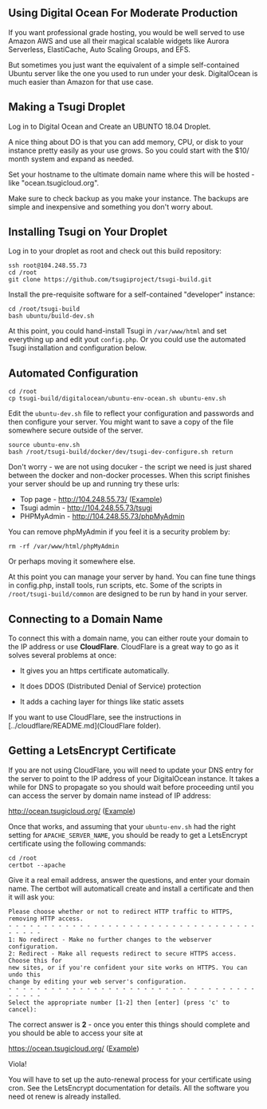
Using Digital Ocean For Moderate Production
-------------------------------------------

If you want professional grade hosting, you would be well served
to use Amazon AWS and use all their magical scalable widgets like
Aurora Serverless, ElastiCache, Auto Scaling Groups, and EFS.

But sometimes you just want the equivalent of a simple self-contained
Ubuntu server like the one you used to run under your desk.  DigitalOcean
is much easier than Amazon for that use case.

Making a Tsugi Droplet
----------------------

Log in to Digital Ocean and Create an UBUNTO 18.04  Droplet.

A nice thing about DO is that you can add memory, CPU, or 
disk to your instance pretty easily
as your use grows.  So you could start with the $10/ month system
and expand as needed.

Set your hostname to the ultimate domain name where this will
be hosted - like "ocean.tsugicloud.org".

Make sure to check backup as you make your instance.  The backups
are simple and inexpensive and something you don't worry about.

Installing Tsugi on Your Droplet
--------------------------------

Log in to your droplet as root and check out this build repository:

    ssh root@104.248.55.73
    cd /root
    git clone https://github.com/tsugiproject/tsugi-build.git

Install the pre-requisite software for a self-contained "developer" instance:

    cd /root/tsugi-build
    bash ubuntu/build-dev.sh

At this point, you could hand-install Tsugi in `/var/www/html` and set everything
up and edit yout `config.php`.
Or you could use the automated Tsugi installation and configuration below.

Automated Configuration
-----------------------

    cd /root
    cp tsugi-build/digitalocean/ubuntu-env-ocean.sh ubuntu-env.sh

Edit the `ubuntu-dev.sh` file to reflect your configuration and passwords
and then configure your server.  You might want to save a copy of the file
somewhere secure outside of the server.

    source ubuntu-env.sh
    bash /root/tsugi-build/docker/dev/tsugi-dev-configure.sh return

Don't worry - we are not using docuker - the script we need is just shared
between the docker and non-docker processes.
When this script finishes your server should be up and running try these urls:

* Top page - http://104.248.55.73/  (<a href="images/05-server-up-ip.png" target="_blank">Example</a>)
* Tsugi admin - http://104.248.55.73/tsugi
* PHPMyAdmin - http://104.248.55.73/phpMyAdmin

You can remove phpMyAdmin if you feel it is a security problem by:

    rm -rf /var/www/html/phpMyAdmin

Or perhaps moving it somewhere else.

At this point you can manage your server by hand.  You can fine tune things
in config.php, install tools, run scripts, etc.  Some of the scripts
in `/root/tsugi-build/common` are designed to be run by hand in your server.

Connecting to a Domain Name
---------------------------

To connect this with a domain name, you can either route your domain to the IP
address or use __CloudFlare__.   CloudFlare is a great way to go as it solves
several problems at once:

* It gives you an https certificate automatically.

* It does DDOS (Distributed Denial of Service) protection

* It adds a caching layer for things like static assets

If you want to use CloudFlare, see the instructions in
[../cloudflare/README.md](CloudFlare folder).

Getting a LetsEncrypt Certificate
---------------------------------

If you are not using CloudFlare, you will need to update your DNS entry
for the server to point to the IP address of your DigitalOcean instance.
It takes a while for DNS to propagate so you should wait before proceeding
until you can access the server by domain name instead of IP address:

http://ocean.tsugicloud.org/ (<a href="images/06-server-up-dns.png" target="_blank">Example</a>)

Once that works, and assuming that your `ubuntu-env.sh` had the right 
setting for `APACHE_SERVER_NAME`, you should be ready to get a LetsEncrypt
certificate using the following commands:

    cd /root
    certbot --apache

Give it a real email address, answer the questions, and enter your domain name.
The certbot will automaticall create and install a certificate and then it will ask you:

    Please choose whether or not to redirect HTTP traffic to HTTPS, removing HTTP access.
    - - - - - - - - - - - - - - - - - - - - - - - - - - - - - - - - - - - - - - - -
    1: No redirect - Make no further changes to the webserver configuration.
    2: Redirect - Make all requests redirect to secure HTTPS access. Choose this for
    new sites, or if you're confident your site works on HTTPS. You can undo this
    change by editing your web server's configuration.
    - - - - - - - - - - - - - - - - - - - - - - - - - - - - - - - - - - - - - - - -
    Select the appropriate number [1-2] then [enter] (press 'c' to cancel): 

The correct answer is **2** - once you enter this things should complete and you should be able
to access your site at

https://ocean.tsugicloud.org/ (<a href="images/07-server-up-https.png" target="_blank">Example</a>)

Viola!  

You will have to set up the auto-renewal process for your certificate using cron.  See
the LetsEncrypt documentation for details.  All the software you need ot renew is
already installed.




